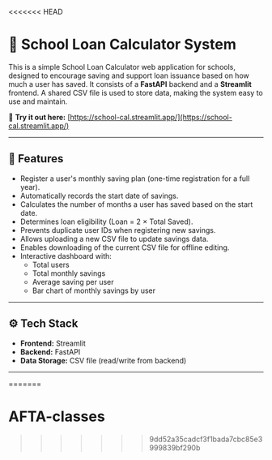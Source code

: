 <<<<<<< HEAD
# 🏫 School Loan Calculator System

This is a simple School Loan Calculator web application for schools, designed to encourage saving and support loan issuance based on how much a user has saved. It consists of a **FastAPI** backend and a **Streamlit** frontend. A shared CSV file is used to store data, making the system easy to use and maintain.

🔗 **Try it out here:** [https://school-cal.streamlit.app/](https://school-cal.streamlit.app/)

---

## 📌 Features

- Register a user's monthly saving plan (one-time registration for a full year).
- Automatically records the start date of savings.
- Calculates the number of months a user has saved based on the start date.
- Determines loan eligibility (Loan = 2 × Total Saved).
- Prevents duplicate user IDs when registering new savings.
- Allows uploading a new CSV file to update savings data.
- Enables downloading of the current CSV file for offline editing.
- Interactive dashboard with:
  - Total users
  - Total monthly savings
  - Average saving per user
  - Bar chart of monthly savings by user

---

## ⚙️ Tech Stack

- **Frontend:** Streamlit
- **Backend:** FastAPI
- **Data Storage:** CSV file (read/write from backend)

---

=======
# AFTA-classes
>>>>>>> 9dd52a35cadcf3f1bada7cbc85e3999839bf290b

